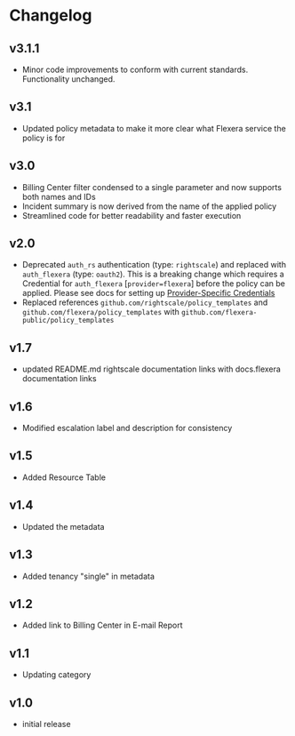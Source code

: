 # Changelog

## v3.1.1

- Minor code improvements to conform with current standards. Functionality unchanged.

## v3.1

- Updated policy metadata to make it more clear what Flexera service the policy is for

## v3.0

- Billing Center filter condensed to a single parameter and now supports both names and IDs
- Incident summary is now derived from the name of the applied policy
- Streamlined code for better readability and faster execution

## v2.0

- Deprecated `auth_rs` authentication (type: `rightscale`) and replaced with `auth_flexera` (type: `oauth2`).  This is a breaking change which requires a Credential for `auth_flexera` [`provider=flexera`] before the policy can be applied.  Please see docs for setting up [Provider-Specific Credentials](https://docs.flexera.com/flexera/EN/Automation/ProviderCredentials.htm)
- Replaced references `github.com/rightscale/policy_templates` and `github.com/flexera/policy_templates` with `github.com/flexera-public/policy_templates`

## v1.7

- updated README.md rightscale documentation links with docs.flexera documentation links

## v1.6

- Modified escalation label and description for consistency

## v1.5

- Added Resource Table

## v1.4

- Updated the metadata

## v1.3

- Added tenancy "single" in metadata

## v1.2

- Added link to Billing Center in E-mail Report

## v1.1

- Updating category

## v1.0

- initial release
